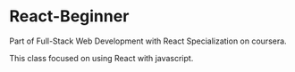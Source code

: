 # React-Beginner

Part of Full-Stack Web Development with React Specialization on coursera.

This class focused on using React with javascript. 
